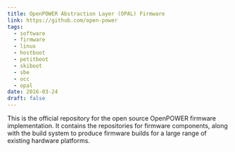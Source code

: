 ```yaml
---
title: OpenPOWER Abstraction Layer (OPAL) Firmware
link: https://github.com/open-power
tags:
  - software
  - firmware
  - linux
  - hostboot
  - petitboot
  - skiboot
  - sbe
  - occ
  - opal
date: 2016-03-24
draft: false
---
```


This is the official repository for the open source OpenPOWER firmware implementation.
It contains the repositories for firmware components, along with the build system to produce firmware builds
for a large range of existing hardware platforms.
